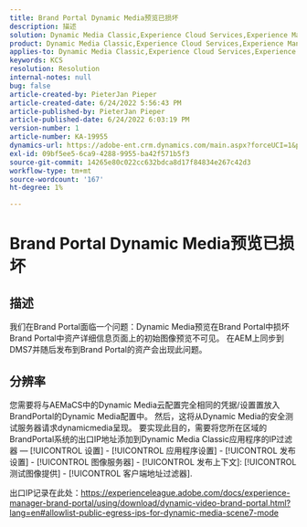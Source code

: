 ```yaml
---
title: Brand Portal Dynamic Media预览已损坏
description: 描述
solution: Dynamic Media Classic,Experience Cloud Services,Experience Manager,Experience Manager as a Cloud Service
product: Dynamic Media Classic,Experience Cloud Services,Experience Manager,Experience Manager as a Cloud Service
applies-to: Dynamic Media Classic,Experience Cloud Services,Experience Manager Assets,Experience Manager as a Cloud Service,Experience Manager 6.5
keywords: KCS
resolution: Resolution
internal-notes: null
bug: false
article-created-by: PieterJan Pieper
article-created-date: 6/24/2022 5:56:43 PM
article-published-by: PieterJan Pieper
article-published-date: 6/24/2022 6:03:19 PM
version-number: 1
article-number: KA-19955
dynamics-url: https://adobe-ent.crm.dynamics.com/main.aspx?forceUCI=1&pagetype=entityrecord&etn=knowledgearticle&id=4c79a1fd-e6f3-ec11-bb3d-6045bd015716
exl-id: 09bf5ee5-6ca9-4288-9955-ba42f571b5f3
source-git-commit: 14265e80c022cc632bdca8d17f84834e267c42d3
workflow-type: tm+mt
source-wordcount: '167'
ht-degree: 1%

---
```


# Brand Portal Dynamic Media预览已损坏

## 描述


我们在Brand Portal面临一个问题：Dynamic Media预览在Brand Portal中损坏Brand Portal中资产详细信息页面上的初始图像预览不可见。 在AEM上同步到DMS7并随后发布到Brand Portal的资产会出现此问题。


## 分辨率


您需要将与AEMaCS中的Dynamic Media云配置完全相同的凭据/设置置放入BrandPortal的Dynamic Media配置中。 然后，这将从Dynamic Media的安全测试服务器请求dynamicmedia呈现。 要实现此目的，需要将您所在区域的BrandPortal系统的出口IP地址添加到Dynamic Media Classic应用程序的IP过滤器 —  [!UICONTROL 设置] - [!UICONTROL 应用程序设置] - [!UICONTROL 发布设置] - [!UICONTROL 图像服务器] - [!UICONTROL 发布上下文]: [!UICONTROL 测试图像提供] - [!UICONTROL 客户端地址过滤器].

出口IP记录在此处：https://experienceleague.adobe.com/docs/experience-manager-brand-portal/using/download/dynamic-video-brand-portal.html?lang=en#allowlist-public-egress-ips-for-dynamic-media-scene7-mode
